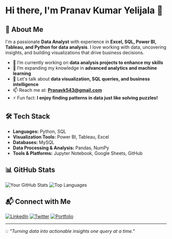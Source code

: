 # Hi there, I'm Pranav Kumar Yelijala 👋

## 🚀 About Me
I'm a passionate **Data Analyst** with experience in **Excel, SQL, Power BI, Tableau, and Python for data analysis**. I love working with data, uncovering insights, and building visualizations that drive business decisions.

- 🔭 I’m currently working on **data analysis projects to enhance my skills**
- 🌱 I’m expanding my knowledge in **advanced analytics and machine learning**
- 💬 Let's talk about **data visualization, SQL queries, and business intelligence**
- 📫 Reach me at: **Pranavk543@gmail.com**
- ⚡ Fun fact: **I enjoy finding patterns in data just like solving puzzles!**

## 🛠 Tech Stack
- **Languages:** Python, SQL
- **Visualization Tools:** Power BI, Tableau, Excel
- **Databases:** MySQL
- **Data Processing & Analysis:** Pandas, NumPy
- **Tools & Platforms:** Jupyter Notebook, Google Sheets, GitHub

## 📊 GitHub Stats
![Your GitHub Stats](https://github-readme-stats.vercel.app/api?username=yourusername&show_icons=true&theme=github_dark)
![Top Languages](https://github-readme-stats.vercel.app/api/top-langs/?username=yourusername&layout=compact&theme=github_dark)

## 📬 Connect with Me
[![LinkedIn](https://img.shields.io/badge/LinkedIn-%230077B5.svg?&style=for-the-badge&logo=linkedin&logoColor=white)]([https://linkedin.com/in/yourprofile](https://www.linkedin.com/in/pranav-kumar-yelijala-93589b357/))
[![Twitter](https://img.shields.io/badge/Twitter-%231DA1F2.svg?&style=for-the-badge&logo=twitter&logoColor=white)](https://twitter.com/yourprofile)
[![Portfolio](https://img.shields.io/badge/Portfolio-%23111111.svg?&style=for-the-badge&logo=firefox&logoColor=white)](https://yourportfolio.com)

---
💡 _"Turning data into actionable insights one query at a time."_

